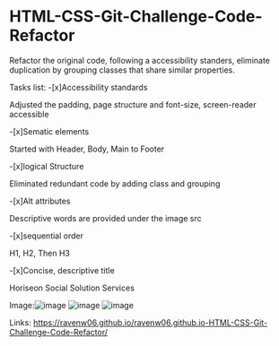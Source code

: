 # HTML-CSS-Git-Challenge-Code-Refactor

Refactor the original code, following a accessibility standers, eliminate duplication by grouping classes that share similar properties.

Tasks list:
-[x]Accessibility standards

Adjusted the padding, page structure and font-size, screen-reader accessible

-[x]Sematic elements

Started with Header, Body, Main to Footer

-[x]logical Structure

Eliminated redundant code by adding class and grouping

-[x]Alt attributes

Descriptive words are provided under the image src

-[x]sequential order

H1, H2, Then H3

-[x]Concise, descriptive title

Horiseon Social Solution Services

Image:![image](https://user-images.githubusercontent.com/78116042/109452181-2c408c00-7a1d-11eb-8a92-9e65efaffd9f.png)
![image](https://user-images.githubusercontent.com/78116042/109452220-47130080-7a1d-11eb-8c55-2133a79e5af0.png)
![image](https://user-images.githubusercontent.com/78116042/109452028-d4098a00-7a1c-11eb-891a-c0d0b9d258b7.png)


Links: https://ravenw06.github.io/ravenw06.github.io-HTML-CSS-Git-Challenge-Code-Refactor/
